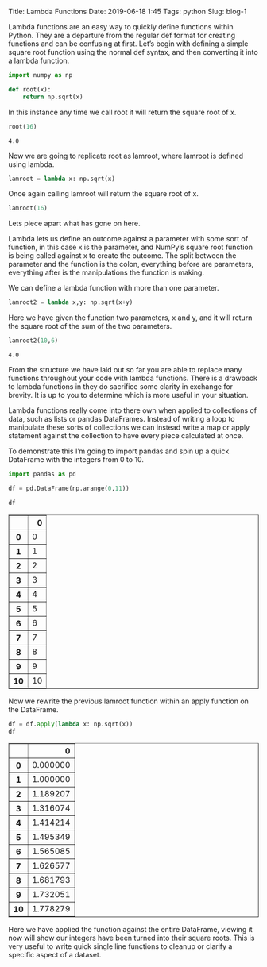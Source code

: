 Title: Lambda Functions
Date: 2019-06-18 1:45
Tags: python
Slug: blog-1

Lambda functions are an easy way to quickly define functions within Python. They are a departure from the regular def format for creating functions and can be confusing at first. Let’s begin with defining a simple square root function using the normal def syntax, and then converting it into a lambda function.


```python
import numpy as np

def root(x):
    return np.sqrt(x)

```

In this instance any time we call root it will return the square root of x.


```python
root(16)
```




    4.0



Now we are going to replicate root as lamroot, where lamroot is defined using lambda.


```python
lamroot = lambda x: np.sqrt(x)
```

Once again calling lamroot will return the square root of x.


```python
lamroot(16)
```

Lets piece apart what has gone on here.

Lambda lets us define an outcome against a parameter with some sort of function, in this case x is the parameter, and NumPy’s square root function is being called against x to create the outcome. The split between the parameter and the function is the colon, everything before are parameters, everything after is the manipulations the function is making.

We can define a lambda function with more than one parameter.



```python
lamroot2 = lambda x,y: np.sqrt(x+y)
```

Here we have given the function two parameters, x and y, and it will return the square root of the sum of the two parameters.


```python
lamroot2(10,6)
```




    4.0



From the structure we have laid out so far you are able to replace many functions throughout your code with lambda functions. There is a drawback to lambda functions in they do sacrifice some clarity in exchange for brevity. It is up to you to determine which is more useful in your situation.

Lambda functions really come into there own when applied to collections of data, such as lists or pandas DataFrames. Instead of writing a loop to manipulate these sorts of collections we can instead write a map or apply statement against the collection to have every piece calculated at once.

To demonstrate this I’m going to import pandas and spin up a quick DataFrame with the integers from 0 to 10.


```python
import pandas as pd

df = pd.DataFrame(np.arange(0,11))

df
```




<div>
<style scoped>
    .dataframe tbody tr th:only-of-type {
        vertical-align: middle;
    }

    .dataframe tbody tr th {
        vertical-align: top;
    }

    .dataframe thead th {
        text-align: right;
    }
</style>
<table border="1" class="dataframe">
  <thead>
    <tr style="text-align: right;">
      <th></th>
      <th>0</th>
    </tr>
  </thead>
  <tbody>
    <tr>
      <th>0</th>
      <td>0</td>
    </tr>
    <tr>
      <th>1</th>
      <td>1</td>
    </tr>
    <tr>
      <th>2</th>
      <td>2</td>
    </tr>
    <tr>
      <th>3</th>
      <td>3</td>
    </tr>
    <tr>
      <th>4</th>
      <td>4</td>
    </tr>
    <tr>
      <th>5</th>
      <td>5</td>
    </tr>
    <tr>
      <th>6</th>
      <td>6</td>
    </tr>
    <tr>
      <th>7</th>
      <td>7</td>
    </tr>
    <tr>
      <th>8</th>
      <td>8</td>
    </tr>
    <tr>
      <th>9</th>
      <td>9</td>
    </tr>
    <tr>
      <th>10</th>
      <td>10</td>
    </tr>
  </tbody>
</table>
</div>



Now we rewrite the previous lamroot function within an apply function on the DataFrame.


```python
df = df.apply(lambda x: np.sqrt(x))
df
```




<div>
<style scoped>
    .dataframe tbody tr th:only-of-type {
        vertical-align: middle;
    }

    .dataframe tbody tr th {
        vertical-align: top;
    }

    .dataframe thead th {
        text-align: right;
    }
</style>
<table border="1" class="dataframe">
  <thead>
    <tr style="text-align: right;">
      <th></th>
      <th>0</th>
    </tr>
  </thead>
  <tbody>
    <tr>
      <th>0</th>
      <td>0.000000</td>
    </tr>
    <tr>
      <th>1</th>
      <td>1.000000</td>
    </tr>
    <tr>
      <th>2</th>
      <td>1.189207</td>
    </tr>
    <tr>
      <th>3</th>
      <td>1.316074</td>
    </tr>
    <tr>
      <th>4</th>
      <td>1.414214</td>
    </tr>
    <tr>
      <th>5</th>
      <td>1.495349</td>
    </tr>
    <tr>
      <th>6</th>
      <td>1.565085</td>
    </tr>
    <tr>
      <th>7</th>
      <td>1.626577</td>
    </tr>
    <tr>
      <th>8</th>
      <td>1.681793</td>
    </tr>
    <tr>
      <th>9</th>
      <td>1.732051</td>
    </tr>
    <tr>
      <th>10</th>
      <td>1.778279</td>
    </tr>
  </tbody>
</table>
</div>



Here we have applied the function against the entire DataFrame, viewing it now will show our integers have been turned into their square roots. This is very useful to write quick single line functions to cleanup or clarify a specific aspect of a dataset.
